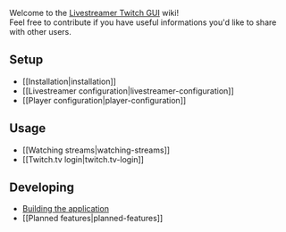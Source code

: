 Welcome to the [Livestreamer Twitch GUI](https://github.com/bastimeyer/livestreamer-twitch-gui) wiki!  
Feel free to contribute if you have useful informations you'd like to share with other users.

## Setup

* [[Installation|installation]]
* [[Livestreamer configuration|livestreamer-configuration]]
* [[Player configuration|player-configuration]]

## Usage

* [[Watching streams|watching-streams]]
* [[Twitch.tv login|twitch.tv-login]]

## Developing

* [Building the application](https://github.com/bastimeyer/livestreamer-twitch-gui/blob/master/CONTRIBUTING.md#developing-and-building)
* [[Planned features|planned-features]]